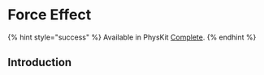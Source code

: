 # Force Effect

{% hint style="success" %}
Available in PhysKit [Complete](https://prf.hn/l/rpoyznk).
{% endhint %}

## Introduction
